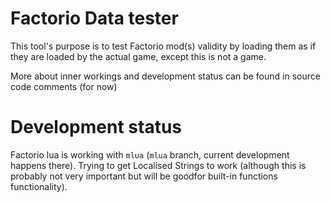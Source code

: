# Factorio Data tester

This tool's purpose is to test Factorio mod(s) validity by loading them as if they are loaded by the actual game, except this is not a game.

More about inner workings and development status can be found in source code comments (for now)

# Development status

Factorio lua is working with `mlua` (`mlua` branch, current development happens there). Trying to get Localised Strings to work (although this is probably not very important but will be goodfor built-in functions functionality).
